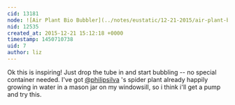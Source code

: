 ```yaml
---
cid: 13181
node: ![Air Plant Bio Bubbler](../notes/eustatic/12-21-2015/air-plant-bio-bubbler)
nid: 12535
created_at: 2015-12-21 15:12:18 +0000
timestamp: 1450710738
uid: 7
author: liz
---
```


Ok this is inspiring! Just drop the tube in and start bubbling -- no special container needed. I've got [@philipsilva](/profile/philipsilva) 's spider plant already happily growing in water in a mason jar on my windowsill, so i think i'll get a pump and try this. 